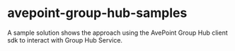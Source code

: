 # avepoint-group-hub-samples
A sample solution shows the approach using the AvePoint Group Hub client sdk to interact with Group Hub Service.
